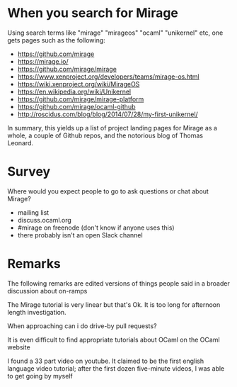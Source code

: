 When you search for Mirage
==========================

Using search terms like "mirage" "mirageos" "ocaml" "unikernel" etc, one
gets pages such as the following:

* https://github.com/mirage
* https://mirage.io/
* https://github.com/mirage/mirage
* https://www.xenproject.org/developers/teams/mirage-os.html
* https://wiki.xenproject.org/wiki/MirageOS
* https://en.wikipedia.org/wiki/Unikernel
* https://github.com/mirage/mirage-platform
* https://github.com/mirage/ocaml-github
* http://roscidus.com/blog/blog/2014/07/28/my-first-unikernel/

In summary, this yields up a list of project landing pages for Mirage
as a whole, a couple of Github repos, and the notorious blog of
Thomas Leonard.

Survey
======

Where would you expect people to go to ask questions or chat about Mirage?

* mailing list
* discuss.ocaml.org
* #mirage on freenode (don't know if anyone uses this)
* there probably isn't an open Slack channel


Remarks
=======

The following remarks are edited versions of things people said in
a broader discussion about on-ramps

The Mirage tutorial is very linear but that's Ok. It is too long for
afternoon length investigation.

When approaching can i do drive-by pull requests?

It is even difficult to find appropriate tutorials about OCaml on the
OCaml website

I found a 33 part video on youtube. It claimed to be the first english
language video tutorial; after the first dozen five-minute videos, I was
able to get going by myself

